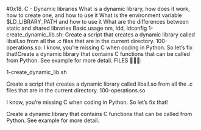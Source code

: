 #0x18. C - Dynamic libraries
What is a dynamic library, how does it work, how to create one, and how to use it
What is the environment variable $LD_LIBRARY_PATH and how to use it
What are the differences between static and shared libraries
Basic usage nm, ldd, ldconfig
1-create_dynamic_lib.sh: Create a script that creates a dynamic library called liball.so from all the .c files that are in the current directory.
100-operations.so: I know, you’re missing C when coding in Python. So let’s fix that!Create a dynamic library that contains C functions that can be called from Python. See example for more detail.
FILES 📑📑📑:

1-create_dynamic_lib.sh

Create a script that creates a dynamic library called liball.so from all the .c files that are in the current directory.
100-operations.so

I know, you’re missing C when coding in Python. So let’s fix that!

Create a dynamic library that contains C functions that can be called from Python. See example for more detail.
